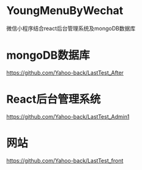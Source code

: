 # YoungMenuByWechat
微信小程序结合react后台管理系统及mongoDB数据库
# mongoDB数据库
https://github.com/Yahoo-back/LastTest_After
# React后台管理系统
https://github.com/Yahoo-back/LastTest_Admin1
# 网站
https://github.com/Yahoo-back/LastTest_front